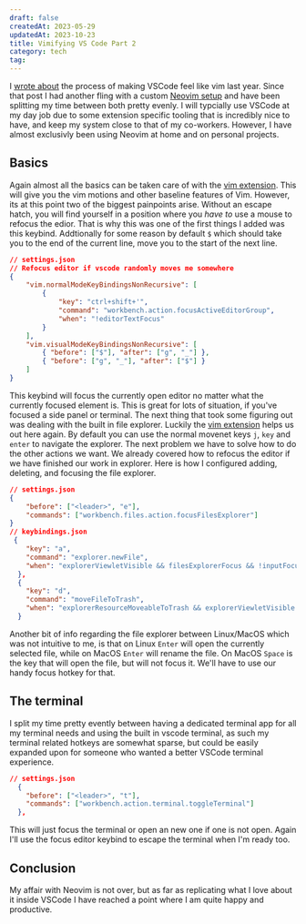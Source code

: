 ```yaml
---
draft: false
createdAt: 2023-05-29
updatedAt: 2023-10-23
title: Vimifying VS Code Part 2
category: tech
tag:
---
```


I [wrote about](./vimifying-vscode) the process of making VSCode feel like vim last year. Since that post I had another fling with a custom [Neovim setup](https://github.com/tpolito/nvim-config) and have been splitting my time between both pretty evenly. I will typcially use VSCode at my day job due to some extension specific tooling that is incredibly nice to have, and keep my system close to that of my co-workers. However, I have almost exclusivly been using Neovim at home and on personal projects.

## Basics

Again almost all the basics can be taken care of with the [vim extension](https://marketplace.visualstudio.com/items?itemName=vscodevim.vim). This will give you the vim motions and other baseline features of Vim. However, its at this point two of the biggest painpoints arise. Without an escape hatch, you will find yourself in a position where you _have to_ use a mouse to refocus the edior. That is why this was one of the first things I added was this keybind. Addtionally for some reason by default `$` which should take you to the end of the current line, move you to the start of the next line.

```json
// settings.json
// Refocus editor if vscode randomly moves me somewhere
{
	"vim.normalModeKeyBindingsNonRecursive": [
		{
			"key": "ctrl+shift+'",
			"command": "workbench.action.focusActiveEditorGroup",
			"when": "!editorTextFocus"
		}
	],
	"vim.visualModeKeyBindingsNonRecursive": [
		{ "before": ["$"], "after": ["g", "_"] },
		{ "before": ["g", "_"], "after": ["$"] }
	]
}
```

This keybind will focus the currently open editor no matter what the currently focused element is. This is great for lots of situation, if you've focused a side panel or terminal. The next thing that took some figuring out was dealing with the built in file explorer. Luckily the [vim extension](https://marketplace.visualstudio.com/items?itemName=vscodevim.vim) helps us out here again. By default you can use the normal movenet keys `j`, `key` and `enter` to navigate the explorer. The next problem we have to solve how to do the other actions we want. We already covered how to refocus the editor if we have finished our work in explorer. Here is how I configured adding, deleting, and focusing the file explorer.

```json
// settings.json
{
	"before": ["<leader>", "e"],
	"commands": ["workbench.files.action.focusFilesExplorer"]
}
// keybindings.json
 {
    "key": "a",
    "command": "explorer.newFile",
    "when": "explorerViewletVisible && filesExplorerFocus && !inputFocus"
  },
  {
    "key": "d",
    "command": "moveFileToTrash",
    "when": "explorerResourceMoveableToTrash && explorerViewletVisible && filesExplorerFocus && !explorerResourceReadonly && !inputFocus"
  }
```

Another bit of info regarding the file explorer between Linux/MacOS which was not intuitive to me, is that on Linux `Enter` will open the currently selected file, while on MacOS `Enter` will rename the file. On MacOS `Space` is the key that will open the file, but will not focus it. We'll have to use our handy focus hotkey for that.

## The terminal

I split my time pretty evently between having a dedicated terminal app for all my terminal needs and using the built in vscode terminal, as such my terminal related hotkeys are somewhat sparse, but could be easily expanded upon for someone who wanted a better VSCode terminal experience.

```json
// settings.json
  {
    "before": ["<leader>", "t"],
    "commands": ["workbench.action.terminal.toggleTerminal"]
  },
```

This will just focus the terminal or open an new one if one is not open. Again I'll use the focus editor keybind to escape the terminal when I'm ready too.

## Conclusion

My affair with Neovim is not over, but as far as replicating what I love about it inside VSCode I have reached a point where I am quite happy and productive.
